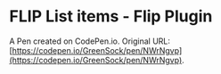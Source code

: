 # FLIP List items - Flip Plugin

A Pen created on CodePen.io. Original URL: [https://codepen.io/GreenSock/pen/NWrNgvp](https://codepen.io/GreenSock/pen/NWrNgvp).

